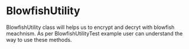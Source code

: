 # BlowfishUtility

BlowfishUtility class will helps us to encrypt and decryt with blowfish meachnism. 
As per BlowfishUtilityTest example user can understand the way to use these methods.


